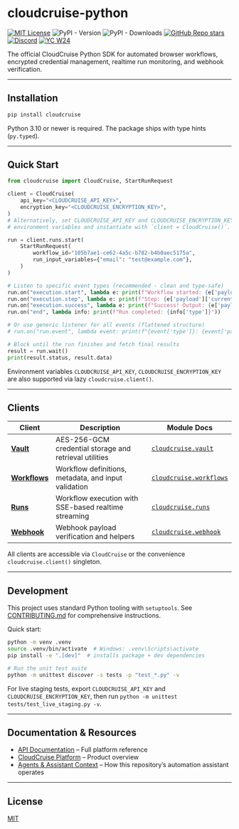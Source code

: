# cloudcruise-python

[![MIT License](https://img.shields.io/badge/License-MIT-red.svg?style=flat-square)](LICENSE)
![PyPI - Version](https://img.shields.io/pypi/v/cloudcruise?style=flat-square)
![PyPI - Downloads](https://img.shields.io/pypi/dw/cloudcruise?style=flat-square)
[![GitHub Repo stars](https://img.shields.io/github/stars/CloudCruise/cloudcruise-python?style=flat-square&logo=GitHub&label=cloudcruise-python)](https://github.com/CloudCruise/cloudcruise-python)
[![Discord](https://img.shields.io/discord/1227480834945318933?style=flat-square&logo=Discord&logoColor=white&label=Discord&color=%23434EE4)](https://discord.com/invite/MHjbUqedZF)
[![YC W24](https://img.shields.io/badge/Y%20Combinator-W24-orange?style=flat-square)](https://www.ycombinator.com/companies/cloudcruise)

The official CloudCruise Python SDK for automated browser workflows, encrypted
credential management, realtime run monitoring, and webhook verification.

---

## Installation

```bash
pip install cloudcruise
```

Python 3.10 or newer is required. The package ships with type hints (`py.typed`).

---

## Quick Start

```python
from cloudcruise import CloudCruise, StartRunRequest

client = CloudCruise(
    api_key="<CLOUDCRUISE_API_KEY>",
    encryption_key="<CLOUDCRUISE_ENCRYPTION_KEY>",
)
# Alternatively, set CLOUDCRUISE_API_KEY and CLOUDCRUISE_ENCRYPTION_KEY
# environment variables and instantiate with `client = CloudCruise()`.

run = client.runs.start(
    StartRunRequest(
        workflow_id="105b7ae1-ce62-4a5c-b782-b4b0aec5175a",
        run_input_variables={"email": "test@example.com"},
    )
)

# Listen to specific event types (recommended - clean and type-safe)
run.on("execution.start", lambda e: print(f"Workflow started: {e['payload']['workflow_id']}"))
run.on("execution.step", lambda e: print(f"Step: {e['payload']['current_step']}"))
run.on("execution.success", lambda e: print(f"Success! Output: {e['payload'].get('data')}"))
run.on("end", lambda info: print(f"Run completed: {info['type']}"))

# Or use generic listener for all events (flattened structure)
# run.on("run.event", lambda event: print(f"{event['type']}: {event['payload']}"))

# Block until the run finishes and fetch final results
result = run.wait()
print(result.status, result.data)
```

Environment variables `CLOUDCRUISE_API_KEY`, `CLOUDCRUISE_ENCRYPTION_KEY` are also supported via lazy `cloudcruise.client()`.

---

## Clients

| Client                                   | Description                                            | Module Docs                                        |
| ---------------------------------------- | ------------------------------------------------------ | -------------------------------------------------- |
| [**Vault**](./cloudcruise/vault)         | AES-256-GCM credential storage and retrieval utilities | [`cloudcruise.vault`](./cloudcruise/vault)         |
| [**Workflows**](./cloudcruise/workflows) | Workflow definitions, metadata, and input validation   | [`cloudcruise.workflows`](./cloudcruise/workflows) |
| [**Runs**](./cloudcruise/runs)           | Workflow execution with SSE-based realtime streaming   | [`cloudcruise.runs`](./cloudcruise/runs)           |
| [**Webhook**](./cloudcruise/webhook)     | Webhook payload verification and helpers               | [`cloudcruise.webhook`](./cloudcruise/webhook)     |

All clients are accessible via `CloudCruise` or the convenience `cloudcruise.client()` singleton.

---

## Development

This project uses standard Python tooling with `setuptools`. See
[CONTRIBUTING.md](./CONTRIBUTING.md) for comprehensive instructions.

Quick start:

```bash
python -m venv .venv
source .venv/bin/activate  # Windows: .venv\Scripts\activate
pip install -e ".[dev]"  # installs package + dev dependencies

# Run the unit test suite
python -m unittest discover -s tests -p "test_*.py" -v
```

For live staging tests, export `CLOUDCRUISE_API_KEY` and
`CLOUDCRUISE_ENCRYPTION_KEY`, then run `python -m unittest tests/test_live_staging.py -v`.

---

## Documentation & Resources

- [API Documentation](https://docs.cloudcruise.com) – Full platform reference
- [CloudCruise Platform](https://cloudcruise.com) – Product overview
- [Agents & Assistant Context](./AGENTS.md) – How this repository’s automation assistant operates

---

## License

[MIT](LICENSE)
